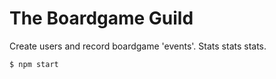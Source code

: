 # The Boardgame Guild

Create users and record boardgame 'events'. Stats stats stats.

```$ npm start```
